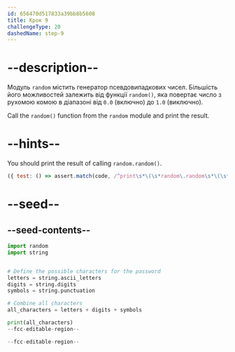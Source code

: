 ```yaml
---
id: 656470d517833a39bb8b5608
title: Крок 9
challengeType: 20
dashedName: step-9
---
```


# --description--

Модуль `random` містить генератор псевдовипадкових чисел. Більшість його можливостей залежить від функції `random()`, яка повертає число з рухомою комою в діапазоні від `0.0` (включно) до `1.0` (виключно).

Call the `random()` function from the `random` module and print the result.

# --hints--

You should print the result of calling `random.random()`.

```js
({ test: () => assert.match(code, /^print\s*\(\s*random\.random\s*\(\s*\)\s*\)/m) })
```

# --seed--

## --seed-contents--

```py
import random
import string


# Define the possible characters for the password
letters = string.ascii_letters
digits = string.digits
symbols = string.punctuation

# Combine all characters
all_characters = letters + digits + symbols

print(all_characters)
--fcc-editable-region--

--fcc-editable-region--
```
